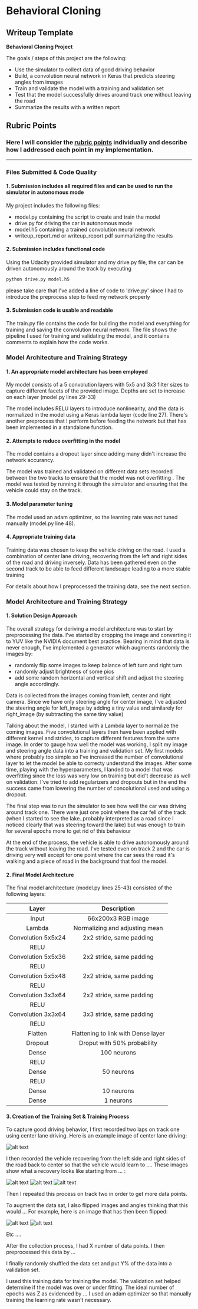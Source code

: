 # **Behavioral Cloning** 

## Writeup Template

**Behavioral Cloning Project**

The goals / steps of this project are the following:
* Use the simulator to collect data of good driving behavior
* Build, a convolution neural network in Keras that predicts steering angles from images
* Train and validate the model with a training and validation set
* Test that the model successfully drives around track one without leaving the road
* Summarize the results with a written report


[//]: # (Image References)

[image1]: ./examples/placeholder.png "Model Visualization"
[image2]: ./examples/placeholder.png "Grayscaling"
[image3]: ./examples/placeholder_small.png "Recovery Image"
[image4]: ./examples/placeholder_small.png "Recovery Image"
[image5]: ./examples/placeholder_small.png "Recovery Image"
[image6]: ./examples/placeholder_small.png "Normal Image"
[image7]: ./examples/placeholder_small.png "Flipped Image"

## Rubric Points
### Here I will consider the [rubric points](https://review.udacity.com/#!/rubrics/432/view) individually and describe how I addressed each point in my implementation.  

---
### Files Submitted & Code Quality

#### 1. Submission includes all required files and can be used to run the simulator in autonomous mode

My project includes the following files:
* model.py containing the script to create and train the model
* drive.py for driving the car in autonomous mode
* model.h5 containing a trained convolution neural network 
* writeup_report.md or writeup_report.pdf summarizing the results

#### 2. Submission includes functional code
Using the Udacity provided simulator and my drive.py file, the car can be driven autonomously around the track by executing 
```sh
python drive.py model.h5
```
please take care that I've added a line of code to 'drive.py' since I had to introduce the preprocess step to feed my network properly

#### 3. Submission code is usable and readable

The train.py file contains the code for building the model and everything for training and saving the convolution neural network. The file shows the pipeline I used for training and validating the model, and it contains comments to explain how the code works.

### Model Architecture and Training Strategy

#### 1. An appropriate model architecture has been employed

My model consists of a 5 convolution layers with 5x5 and 3x3 filter sizes to capture different facets of the provided image. Depths are set to increase on each layer (model.py lines 29-33) 

The model includes RELU layers to introduce nonlinearity, and the data is normalized in the model using a Keras lambda layer (code line 27). There's another preprocess that I perform before feeding the network but that has been implemented in a standalone function. 

#### 2. Attempts to reduce overfitting in the model

The model contains a dropout layer since adding many didn't increase the network accurancy. 

The model was trained and validated on different data sets recorded between the two tracks to ensure that the model was not overfitting . The model was tested by running it through the simulator and ensuring that the vehicle could stay on the track.

#### 3. Model parameter tuning

The model used an adam optimizer, so the learning rate was not tuned manually (model.py line 48).

#### 4. Appropriate training data

Training data was chosen to keep the vehicle driving on the road. I used a combination of center lane driving, recovering from the left and right sides of the road and driving inversely. Data has been gathered even on the second track to be able to feed different landscape leading to a more stable training

For details about how I preprocessed the training data, see the next section. 

### Model Architecture and Training Strategy

#### 1. Solution Design Approach

The overall strategy for deriving a model architecture was to start by preprocessing the data. I've started by cropping the image and converting it to YUV like the NVIDIA document best practice. 
  Bearing in mind that data is never enough, I've implemented a generator which augments randomly the images by:
* randomly flip some images to keep balance of left turn and right turn 
* randomly adjust brightness of some pics 
* add some random horizontal and vertical shift and adjust the steering angle accordingly. 

Data is collected from the images coming from left, center and right camera.
Since we have only steering angle for center image, I've adjusted the steering angle for left_image by adding a tiny value  and similarely for right_image (by subtracting the same tiny value)

Talking about the model, I started with a Lambda layer to normalize the coming images. Five convolutional layers then have been applied with different kernel and strides, to capture different features from the same image. 
In order to gauge how well the model was working, I split my image and steering angle data into a training and validation set. My first models where probably too simple so I've increased the number of convolutional layer to let the model be able to correcty understand the images. After some time, playing with the hyperparameters, I landed to a model that was overfitting since the loss was very low on training but did't decrease as well on validation. I've tried to add regularizers and dropouts but in the end the success came from lowering the number of concolutional used and using a dropout. 

The final step was to run the simulator to see how well the car was driving around track one. There were just one point where the car fell of the track (when I started to see the lake..probably interpreted as a road since I noticed clearly that was steering toward the lake) but was enough to train for several epochs more to get rid of this behaviour

At the end of the process, the vehicle is able to drive autonomously around the track without leaving the road. I've tested even on track 2 and the car is driving very well except for one point where the car sees the road it's walking and a piece of road in the background that fool the model.

#### 2. Final Model Architecture

The final model architecture (model.py lines 25-43) consisted of the following layers:

| Layer         		|     Description	        					| 
|:---------------------:|:---------------------------------------------:| 
| Input         		| 66x200x3 RGB image   							| 
| Lambda         		| Normalizing and adjusting mean				|  
| Convolution 5x5x24   	| 2x2 stride, same padding                      |
| RELU					|												|
| Convolution 5x5x36   	| 2x2 stride, same padding                      |
| RELU					|												|
| Convolution 5x5x48   	| 2x2 stride, same padding                      |
| RELU					|												|
| Convolution 3x3x64   	| 2x2 stride, same padding                      |
| RELU					|												|
| Convolution 3x3x64   	| 3x3 stride, same padding                      |
| RELU					|												|
| Flatten               | Flattening to link with Dense layer           |
| Dropout               | Droput with 50% probability                   |
| Dense         	    | 100 neurons  									|
| RELU					|												|
| Dense         	    | 50 neurons  									|
| RELU					|												|
| Dense         	    | 10 neurons  									|
| Dense         	    | 1 neurons  									|


#### 3. Creation of the Training Set & Training Process

To capture good driving behavior, I first recorded two laps on track one using center lane driving. Here is an example image of center lane driving:

![alt text][image2]

I then recorded the vehicle recovering from the left side and right sides of the road back to center so that the vehicle would learn to .... These images show what a recovery looks like starting from ... :

![alt text][image3]
![alt text][image4]
![alt text][image5]

Then I repeated this process on track two in order to get more data points.

To augment the data sat, I also flipped images and angles thinking that this would ... For example, here is an image that has then been flipped:

![alt text][image6]
![alt text][image7]

Etc ....

After the collection process, I had X number of data points. I then preprocessed this data by ...


I finally randomly shuffled the data set and put Y% of the data into a validation set. 

I used this training data for training the model. The validation set helped determine if the model was over or under fitting. The ideal number of epochs was Z as evidenced by ... I used an adam optimizer so that manually training the learning rate wasn't necessary.
